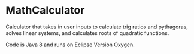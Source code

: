 # MathCalculator
Calculator that takes in user inputs to calculate trig ratios and pythagoras, solves linear systems, and calculates roots of quadratic functions.

Code is Java 8 and runs on Eclipse Version Oxygen.
